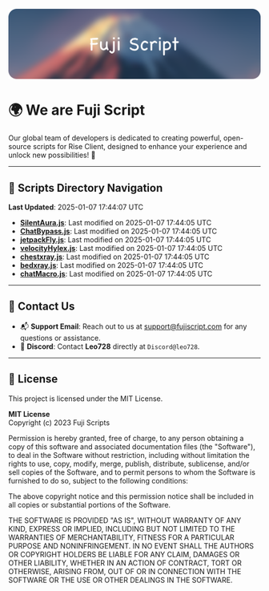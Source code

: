![Banner](.github/b.webp)

# 🌍 **We are Fuji Script**

Our global team of developers is dedicated to creating powerful, open-source scripts for Rise Client, designed to enhance your experience and unlock new possibilities! 🌟

---
<!-- SCRIPTS_NAVIGATION_START -->
## 📂 **Scripts Directory Navigation**

**Last Updated**: 2025-01-07 17:44:07 UTC

- **[SilentAura.js](scripts/SilentAura.js)**: Last modified on 2025-01-07 17:44:05 UTC
- **[ChatBypass.js](scripts/ChatBypass.js)**: Last modified on 2025-01-07 17:44:05 UTC
- **[jetpackFly.js](scripts/jetpackFly.js)**: Last modified on 2025-01-07 17:44:05 UTC
- **[velocityHylex.js](scripts/velocityHylex.js)**: Last modified on 2025-01-07 17:44:05 UTC
- **[chestxray.js](scripts/chestxray.js)**: Last modified on 2025-01-07 17:44:05 UTC
- **[bedxray.js](scripts/bedxray.js)**: Last modified on 2025-01-07 17:44:05 UTC
- **[chatMacro.js](scripts/chatMacro.js)**: Last modified on 2025-01-07 17:44:05 UTC

<!-- SCRIPTS_NAVIGATION_END -->

---

## 💬 **Contact Us**  
- 📬 **Support Email**: Reach out to us at [support@fujiscript.com](mailto:support@fujiscript.com) for any questions or assistance.  
- 💬 **Discord**: Contact **Leo728** directly at `Discord@leo728`.

---

## 📜 **License**

This project is licensed under the MIT License.  

**MIT License**  
Copyright (c) 2023 Fuji Scripts  

Permission is hereby granted, free of charge, to any person obtaining a copy of this software and associated documentation files (the "Software"), to deal in the Software without restriction, including without limitation the rights to use, copy, modify, merge, publish, distribute, sublicense, and/or sell copies of the Software, and to permit persons to whom the Software is furnished to do so, subject to the following conditions:  

The above copyright notice and this permission notice shall be included in all copies or substantial portions of the Software.  

THE SOFTWARE IS PROVIDED "AS IS", WITHOUT WARRANTY OF ANY KIND, EXPRESS OR IMPLIED, INCLUDING BUT NOT LIMITED TO THE WARRANTIES OF MERCHANTABILITY, FITNESS FOR A PARTICULAR PURPOSE AND NONINFRINGEMENT. IN NO EVENT SHALL THE AUTHORS OR COPYRIGHT HOLDERS BE LIABLE FOR ANY CLAIM, DAMAGES OR OTHER LIABILITY, WHETHER IN AN ACTION OF CONTRACT, TORT OR OTHERWISE, ARISING FROM, OUT OF OR IN CONNECTION WITH THE SOFTWARE OR THE USE OR OTHER DEALINGS IN THE SOFTWARE.  
